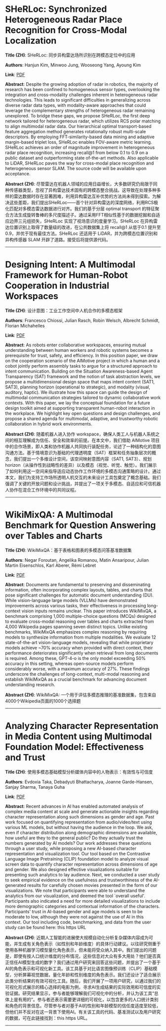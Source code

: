 # SHeRLoc: Synchronized Heterogeneous Radar Place Recognition for Cross-Modal Localization 

**Title (ZH)**: SHeRLoc: 同步异构雷达场所识别在跨模态定位中的应用 

**Authors**: Hanjun Kim, Minwoo Jung, Wooseong Yang, Ayoung Kim  

**Link**: [PDF](https://arxiv.org/pdf/2506.15175)  

**Abstract**: Despite the growing adoption of radar in robotics, the majority of research has been confined to homogeneous sensor types, overlooking the integration and cross-modality challenges inherent in heterogeneous radar technologies. This leads to significant difficulties in generalizing across diverse radar data types, with modality-aware approaches that could leverage the complementary strengths of heterogeneous radar remaining unexplored. To bridge these gaps, we propose SHeRLoc, the first deep network tailored for heterogeneous radar, which utilizes RCS polar matching to align multimodal radar data. Our hierarchical optimal transport-based feature aggregation method generates rotationally robust multi-scale descriptors. By employing FFT-similarity-based data mining and adaptive margin-based triplet loss, SHeRLoc enables FOV-aware metric learning. SHeRLoc achieves an order of magnitude improvement in heterogeneous radar place recognition, increasing recall@1 from below 0.1 to 0.9 on a public dataset and outperforming state of-the-art methods. Also applicable to LiDAR, SHeRLoc paves the way for cross-modal place recognition and heterogeneous sensor SLAM. The source code will be available upon acceptance. 

**Abstract (ZH)**: 尽管雷达在机器人领域的应用日益增长，大多数研究仍局限于同种传感器类型，忽视了异构雷达技术固有的跨模态整合挑战。这导致在处理多种多样的雷达数据时存在显著困难，利用异构雷达互补优势的方法尚未得到探索。为解决这些差距，我们提出SHeRLoc——首个针对异构雷达的深度网络，利用RCS极化匹配对多模态雷达数据进行对齐。我们的基于分层 optimal transport 的特征聚合方法生成旋转鲁棒的多尺度描述子。通过采用FFT相似性基于的数据挖掘和自适应边界三元组损失，SHeRLoc 实现了视场意识的度量学习。SHeRLoc 在异构雷达位置识别上取得了数量级的改进，在公共数据集上将 recall@1 从低于0.1 提升至0.9，并优于现有最佳方法。SHeRLoc 还适用于 LiDAR，并为跨模态位置识别和异构传感器 SLAM 开辟了道路。接受后将提供源代码。 

---
# Designing Intent: A Multimodal Framework for Human-Robot Cooperation in Industrial Workspaces 

**Title (ZH)**: 设计意图：工业工作空间中人机合作的多模态框架 

**Authors**: Francesco Chiossi, Julian Rasch, Robin Welsch, Albrecht Schmidt, Florian Michahelles  

**Link**: [PDF](https://arxiv.org/pdf/2506.15293)  

**Abstract**: As robots enter collaborative workspaces, ensuring mutual understanding between human workers and robotic systems becomes a prerequisite for trust, safety, and efficiency. In this position paper, we draw on the cooperation scenario of the AIMotive project in which a human and a cobot jointly perform assembly tasks to argue for a structured approach to intent communication. Building on the Situation Awareness-based Agent Transparency (SAT) framework and the notion of task abstraction levels, we propose a multidimensional design space that maps intent content (SAT1, SAT3), planning horizon (operational to strategic), and modality (visual, auditory, haptic). We illustrate how this space can guide the design of multimodal communication strategies tailored to dynamic collaborative work contexts. With this paper, we lay the conceptual foundation for a future design toolkit aimed at supporting transparent human-robot interaction in the workplace. We highlight key open questions and design challenges, and propose a shared agenda for multimodal, adaptive, and trustworthy robotic collaboration in hybrid work environments. 

**Abstract (ZH)**: 随着机器人进入协作 workspace，确保人类工人与机器人系统之间的相互理解成为信任、安全和效率的前提。在本文中，我们借助 AIMotive 项目中的合作场景，即人类和协作机器人共同执行装配任务，论述了一种结构化的意图沟通方法。基于情境意识为基础的代理透明度（SAT）框架和任务抽象层次的概念，我们提出一个多维设计空间，该空间映射意图内容（SAT1, SAT3）、规划 horizon（从操作性到战略性的差异）以及模态（视觉、听觉、触觉）。我们展示了如何利用这一空间来指导适应动态协作工作环境的多模态沟通策略的设计。通过本文，我们为支持工作场所透明人机交互的未来设计工具包奠定了概念基础。我们强调了关键的开放问题和设计挑战，并提出了一项关于多模态、自适应和可信机器人协作在混合工作环境中的共同议程。 

---
# WikiMixQA: A Multimodal Benchmark for Question Answering over Tables and Charts 

**Title (ZH)**: WikiMixQA：基于表格和图表的多模态问答基准数据集 

**Authors**: Negar Foroutan, Angelika Romanou, Matin Ansaripour, Julian Martin Eisenschlos, Karl Aberer, Rémi Lebret  

**Link**: [PDF](https://arxiv.org/pdf/2506.15594)  

**Abstract**: Documents are fundamental to preserving and disseminating information, often incorporating complex layouts, tables, and charts that pose significant challenges for automatic document understanding (DU). While vision-language large models (VLLMs) have demonstrated improvements across various tasks, their effectiveness in processing long-context vision inputs remains unclear. This paper introduces WikiMixQA, a benchmark comprising 1,000 multiple-choice questions (MCQs) designed to evaluate cross-modal reasoning over tables and charts extracted from 4,000 Wikipedia pages spanning seven distinct topics. Unlike existing benchmarks, WikiMixQA emphasizes complex reasoning by requiring models to synthesize information from multiple modalities. We evaluate 12 state-of-the-art vision-language models, revealing that while proprietary models achieve ~70% accuracy when provided with direct context, their performance deteriorates significantly when retrieval from long documents is required. Among these, GPT-4-o is the only model exceeding 50% accuracy in this setting, whereas open-source models perform considerably worse, with a maximum accuracy of 27%. These findings underscore the challenges of long-context, multi-modal reasoning and establish WikiMixQA as a crucial benchmark for advancing document understanding research. 

**Abstract (ZH)**: WikiMixQA: 一个用于评估多模态推理的基准数据集，包含来自4000个Wikipedia页面的1000个选择题 

---
# Analyzing Character Representation in Media Content using Multimodal Foundation Model: Effectiveness and Trust 

**Title (ZH)**: 使用多模态基础模型分析媒体内容中的人物表示：有效性与可信度 

**Authors**: Evdoxia Taka, Debadyuti Bhattacharya, Joanne Garde-Hansen, Sanjay Sharma, Tanaya Guha  

**Link**: [PDF](https://arxiv.org/pdf/2506.14799)  

**Abstract**: Recent advances in AI has enabled automated analysis of complex media content at scale and generate actionable insights regarding character representation along such dimensions as gender and age. Past work focused on quantifying representation from audio/video/text using various ML models, but without having the audience in the loop. We ask, even if character distribution along demographic dimensions are available, how useful are they to the general public? Do they actually trust the numbers generated by AI models? Our work addresses these questions through a user study, while proposing a new AI-based character representation and visualization tool. Our tool based on the Contrastive Language Image Pretraining (CLIP) foundation model to analyze visual screen data to quantify character representation across dimensions of age and gender. We also designed effective visualizations suitable for presenting such analytics to lay audience. Next, we conducted a user study to seek empirical evidence on the usefulness and trustworthiness of the AI-generated results for carefully chosen movies presented in the form of our visualizations. We note that participants were able to understand the analytics from our visualization, and deemed the tool `overall useful'. Participants also indicated a need for more detailed visualizations to include more demographic categories and contextual information of the characters. Participants' trust in AI-based gender and age models is seen to be moderate to low, although they were not against the use of AI in this context. Our tool including code, benchmarking, and data from the user study can be found here: this https URL 

**Abstract (ZH)**: 近期人工智能的进展使大规模自动化分析复杂媒体内容成为可能，并生成有关角色表示（如性别和年龄维度）的具体行动建议。以往研究侧重于使用各种机器学习模型量化角色表示，但未能将受众纳入其中。我们提出的问题是，即使有按人口统计维度的分布情况，这些信息对大众有多大用处？他们是否真正信任AI模型生成的数字？我们通过用户研究来回答这些问题，并提出了一个基于AI的角色表示和可视化新工具。该工具基于对比语言图像预训练（CLIP）基础模型，分析屏幕视觉数据，量化年龄和性别维度的角色表示。我们还设计了适合展示此类分析结果的有效可视化工具。随后，我们开展了一项用户研究，以通过我们的可视化形式展示的精心选择的电影为例，寻求AI生成结果的实际效用和可信度的实验证据。研究结果显示，参与者能够理解我们可视化中的分析，并认为该工具“总体上是有用的”。参与者还表示需要更详细的可视化，以包含更多的人口统计类别和角色的背景信息。尽管参与者对基于AI的性别和年龄模型的信任度适度至较低，但他们并不反对在这一背景下使用AI。有关该工具的代码、基准测试以及用户研究的数据，可在此链接找到：this https URL。 

---
